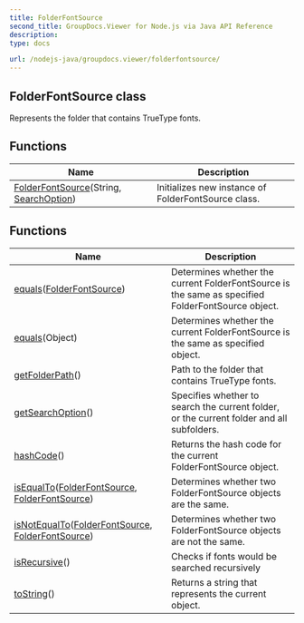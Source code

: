 ```yaml
---
title: FolderFontSource
second_title: GroupDocs.Viewer for Node.js via Java API Reference
description: 
type: docs

url: /nodejs-java/groupdocs.viewer/folderfontsource/
---
```


## FolderFontSource class

 Represents the folder that contains TrueType fonts.
 

## Functions

| Name | Description |
| --- | --- |
| [FolderFontSource](folderfontsource)(String, [SearchOption](../searchoption)) | Initializes new instance of FolderFontSource class. |

## Functions

| Name | Description |
| --- | --- |
| [equals](equals)([FolderFontSource](../folderfontsource)) | Determines whether the current FolderFontSource is the same as specified FolderFontSource object. |
| [equals](equals)(Object) | Determines whether the current FolderFontSource is the same as specified object. |
| [getFolderPath](getfolderpath)() | Path to the folder that contains TrueType fonts. |
| [getSearchOption](getsearchoption)() | Specifies whether to search the current folder, or the current folder and all subfolders. |
| [hashCode](hashcode)() | Returns the hash code for the current FolderFontSource object. |
| [isEqualTo](isequalto)([FolderFontSource](../folderfontsource), [FolderFontSource](../folderfontsource)) | Determines whether two FolderFontSource objects are the same. |
| [isNotEqualTo](isnotequalto)([FolderFontSource](../folderfontsource), [FolderFontSource](../folderfontsource)) | Determines whether two FolderFontSource objects are not the same. |
| [isRecursive](isrecursive)() | Checks if fonts would be searched recursively |
| [toString](tostring)() | Returns a string that represents the current object. |
